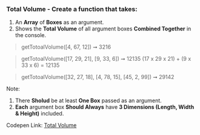 ### Total Volume - Create a function that takes: 

1. An **Array** of **Boxes** as an argument. 
1. Shows the **Total Volume** of all argument boxes **Combined Together** in the console.

> getTotoalVolume([4, 67, 12]) ➞ 3216  

> getTotoalVolume([17, 29, 21], [9, 33, 6]) ➞ 12135 (17 x 29 x 21) + (9 x 33 x 6) = 12135

> getTotoalVolume([32, 27, 18], [4, 78, 15], [45, 2, 99]) ➞ 29142

Note:
1. There **Sholud** be at least **One Box** passed as an argument.
1. **Each** argument box **Should Always** have **3 Dimensions (Length, Width & Height)** included.

Codepen Link: [Total Volume](https://codepen.io/javascriptstudent/pen/VwawVEj?editors=0010)